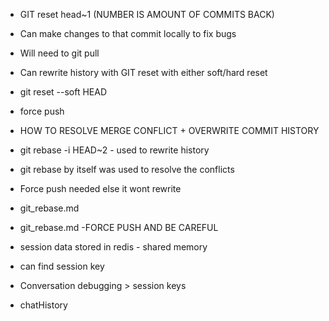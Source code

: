 * GIT reset head~1 (NUMBER IS AMOUNT OF COMMITS BACK)
* Can make changes to that commit locally to fix bugs
* Will need to git pull

* Can rewrite history with GIT reset with either soft/hard reset
* git reset --soft HEAD


* force push

* HOW TO RESOLVE MERGE CONFLICT + OVERWRITE COMMIT HISTORY
* git rebase -i HEAD~2 - used to rewrite history
* git rebase by itself was used to resolve the conflicts
* Force push needed else it wont rewrite
* git_rebase.md
* git_rebase.md -FORCE PUSH AND BE CAREFUL


* session data stored in redis - shared memory
* can find session key
* Conversation debugging > session keys
* chatHistory